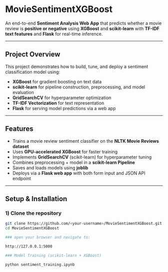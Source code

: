 # MovieSentimentXGBoost

An end-to-end **Sentiment Analysis Web App** that predicts whether a movie review is **positive or negative** using **XGBoost** and **scikit-learn** with **TF-IDF text features** and **Flask** for real-time inference.

---

## Project Overview

This project demonstrates how to build, tune, and deploy a sentiment classification model using:
- **XGBoost** for gradient boosting on text data  
- **scikit-learn** for pipeline construction, preprocessing, and model evaluation  
- **GridSearchCV** for hyperparameter optimization  
- **TF-IDF Vectorization** for text representation  
- **Flask** for serving model predictions via a web app  

---

## Features
- Trains a movie review sentiment classifier on the **NLTK Movie Reviews dataset**  
- Uses **GPU-accelerated XGBoost** for faster training  
- Implements **GridSearchCV** (scikit-learn) for hyperparameter tuning  
- Combines preprocessing + model in a **scikit-learn Pipeline**  
- Saves and loads models using **joblib**  
- Deploys via a **Flask web app** with both form input and JSON API endpoint  

---


## Setup & Installation

### 1️) Clone the repository
```bash
git clone https://github.com/<your-username>/MovieSentimentXGBoost.git
cd MovieSentimentXGBoost

### open your browser and navigate to:

http://127.0.0.1:5000

### Model Training (scikit-learn + XGBoost)

python sentiment_training.ipynb



